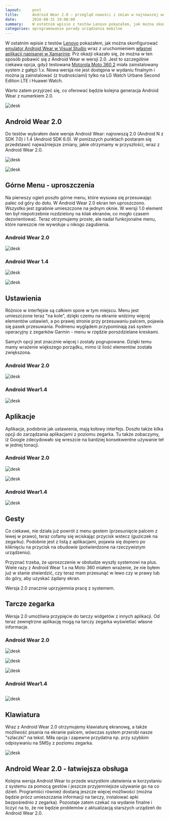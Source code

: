 ```yaml
---
layout:     post
title:      Android Wear 2.0 — przegląd nowości i zmian w najnowszej wersji systemu na smartwatche
date:       2016-08-31 19:08:00
summary:    W ostatnim wpisie z testów Lenovo pokazałem, jak można skonfigurować emulator Android Wear w Visual Studio wraz z uruchomieniem własnej aplikacji napisanej w Xamarinie. Prz okazji okazało się, że można w ten sposób pobawić się z Android Wear w wersji 2.0. Jest to szczególnie ciekawa opcja, gdyż test...
categories: oprogramowanie porady urządzenia mobilne
---
```




W ostatnim wpisie z testów [Lenovo](http://www.dobreprogramy.pl/Lenovo) pokazałem, jak można skonfigurować [emulator Android Wear w Visual Studio](http://www.dobreprogramy.pl/djfoxer/Android-Wear-emulator-w-Visual-Studio-i-pierwsza-aplikacja-w-Xamarinie-C,75962.html) wraz z uruchomieniem [własnej aplikacji napisanej w Xamarinie](http://www.dobreprogramy.pl/djfoxer/Android-Wear-emulator-w-Visual-Studio-i-pierwsza-aplikacja-w-Xamarinie-C,75962.html). Prz okazji okazało się, że można w ten sposób pobawić się z Android Wear w wersji 2.0. Jest to szczególnie ciekawa opcja, gdyż testowana [Motorola Moto 360 2](http://www.dobreprogramy.pl/djfoxer/Motorola-Moto-360-2-generacji-recenzja-na-sportowo,75871.html) miała zainstalowany system z gałęzi 1.x. Nowa wersja nie jest dostępna w wydaniu finalnym i można ją zainstalować (z trudnościami) tylko na LG Watch Urbane Second Edition LTE i Huawei Watch.

Warto zatem przyjrzeć się, co oferować będzie kolejna generacja Android Wear z numerkiem 2.0.



![desk](https://raw.githubusercontent.com/djfoxer/djfoxer.github.io/master/_img/2016-8-31-_30_/g_-_608x405_-_-_75998x20160831183548_0.jpg)





## Android Wear 2.0


Do testów wybrałem dwie wersje Android Wear: najnowszą 2.0 (Android N z SDK 7.0) i 1.4 (Android SDK 6.0). W poniższych punktach postaram się przedstawić najważniejsze zmiany, jakie otrzymamy w przyszłości, wraz z Android Wear 2.0.



![desk](https://raw.githubusercontent.com/djfoxer/djfoxer.github.io/master/_img/2016-8-31-_30_/g_-_608x405_-_-_75998x20160827220106_0.png)




![desk](https://raw.githubusercontent.com/djfoxer/djfoxer.github.io/master/_img/2016-8-31-_30_/g_-_608x405_-_-_75998x20160827220108_0.png)






## Górne Menu - uproszczenia


Na pierwszy ogień poszło górne menu, które wysuwa się przesuwając palec od góry do dołu. W Android Wear 2.0 ekran ten uproszczono. Wszystko jest zgrabnie umieszczone na jednym oknie.  W wersji 1.0 element ten był niepotrzebnie rozdzielony na kilak ekranów, co mogło czasem dezorientować. Teraz otrzymujemy proste, ale nadal funkcjonalne menu, które nareszcie nie wywołuje u nikogo zagubienia.



### Android Wear 2.0





![desk](https://raw.githubusercontent.com/djfoxer/djfoxer.github.io/master/_img/2016-8-31-_30_/g_-_608x405_-_-_75998x20160827211135_0.jpg)





### Android Wear 1.4





![desk](https://raw.githubusercontent.com/djfoxer/djfoxer.github.io/master/_img/2016-8-31-_30_/g_-_608x405_-_-_75998x20160827211135_1.jpg)



![desk](https://raw.githubusercontent.com/djfoxer/djfoxer.github.io/master/_img/2016-8-31-_30_/g_-_608x405_-_-_75998x20160827211135_2.jpg)





## Ustawienia


Różnice w interfejsie są całkiem spore w tym miejscu. Menu jest umieszczone teraz &quot;na kole&quot;, dzięki czemu na ekranie widzimy więcej elementów ustawień, a po prawej stronie przy przesuwaniu palcem, pojawia się pasek przesuwania. Podmenu wyglądem przypominają zaś system operacyjny z zegarków Garmin - menu w rzędzie porozdzielane kreskami. 

Samych opcji jest znacznie więcej i zostały pogrupowane. Dzięki temu mamy wrażenie większego porządku, mimo iż ilość elementów została zwiększona.



### Android Wear 2.0




![desk](https://raw.githubusercontent.com/djfoxer/djfoxer.github.io/master/_img/2016-8-31-_30_/g_-_608x405_-_-_75998x20160827215131_0.png)




### Android Wear1.4




![desk](https://raw.githubusercontent.com/djfoxer/djfoxer.github.io/master/_img/2016-8-31-_30_/g_-_608x405_-_-_75998x20160827215131_0.jpg)





## Aplikacje



Aplikacje, podobnie jak ustawienia, mają kołowy interfejs. Doszło także kilka opcji do zarządzania aplikacjami z poziomu zegarka. Tu także zobaczymy, iż Google zdecydowało się wreszcie na bardziej konsekwentne używanie teł w jednej tonacji.




### Android Wear 2.0




![desk](https://raw.githubusercontent.com/djfoxer/djfoxer.github.io/master/_img/2016-8-31-_30_/g_-_608x405_-_-_75998x20160827215438_0.png)




![desk](https://raw.githubusercontent.com/djfoxer/djfoxer.github.io/master/_img/2016-8-31-_30_/g_-_608x405_-_-_75998x20160827215757_0.png)




### Android Wear1.4




![desk](https://raw.githubusercontent.com/djfoxer/djfoxer.github.io/master/_img/2016-8-31-_30_/g_-_608x405_-_-_75998x20160827215437_0.png)





## Gesty



Co ciekawe, nie działa już powrót z menu gestem (przesunięcie palcem z lewej w prawo), teraz cofamy się wciskając przycisk wstecz (guziczek na zegarku). Podobnie jest z listą z aplikacjami, pojawia się dopiero po kliknięciu na przycisk na obudowie (potwierdzone na rzeczywistym urządzeniu). 

Przyznać trzeba, że uproszczenie w obsłudze wyszły systemowi na plus. Wiele razy z Android Wear 1.x na Moto 360 miałem wrażenie, że nie byłem już w stanie stwierdzić, czy teraz mam przesunąć w lewo czy w prawy lub do góry, aby uzyskać żądany ekran. 

Wersja 2.0 znacznie uprzyjemnia pracę z systemem.



## Tarcze zegarka


Wersja 2.0 umożliwia przypięcie do tarczy widgetów z innych aplikacji. Od teraz zewnętrzne aplikację mogą na tarczy zegarka wyświetlać własne informacje.



### Android Wear 2.0




![desk](https://raw.githubusercontent.com/djfoxer/djfoxer.github.io/master/_img/2016-8-31-_30_/g_-_608x405_-_-_75998x20160827220849_0.png)




![desk](https://raw.githubusercontent.com/djfoxer/djfoxer.github.io/master/_img/2016-8-31-_30_/g_-_608x405_-_-_75998x20160827220855_1.png)




![desk](https://raw.githubusercontent.com/djfoxer/djfoxer.github.io/master/_img/2016-8-31-_30_/g_-_608x405_-_-_75998x20160827220855_2.png)




### Android Wear1.4




## 

![desk](https://raw.githubusercontent.com/djfoxer/djfoxer.github.io/master/_img/2016-8-31-_30_/g_-_608x405_-_-_75998x20160827220855_0.png)







## Klawiatura


Wraz z Android Wear 2.0 otrzymujemy klawiaturę ekranową, a także możliwość pisania na ekranie palcem, wówczas system przerobi nasze &quot;szlaczki&quot; na tekst. Miła opcja i zapewne przydatna np. przy szybkim odpisywaniu na SMSy z poziomu zegarka.



![desk](https://raw.githubusercontent.com/djfoxer/djfoxer.github.io/master/_img/2016-8-31-_30_/g_-_608x405_-_-_75998x20160827221854_0.png)





## Android Wear 2.0 - łatwiejsza obsługa


Kolejna wersja Android Wear to przede wszystkim ułatwienia w korzystaniu z systemu  za pomocą gestów i jeszcze przyjemniejsze używanie go na co dzień. Programiści również dostaną jeszcze więcej możliwości (można będzie prócz umieszczania informacji na tarczy, instalować apki bezpośrednio z zegarka). Pozostaje zatem czekać na wydanie finalne i liczyć na to, że nie będzie problemów z aktualizacją starszych urządzeń do Android Wear 2.0. 